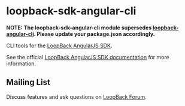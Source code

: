 # loopback-sdk-angular-cli

**NOTE: The loopback-sdk-angular-cli module supersedes [loopback-angular-cli](https://www.npmjs.org/loopback-angular-cli). Please update your package.json accordingly.**

CLI tools for the [LoopBack AngularJS SDK](https://github.com/strongloop/loopback-sdk-angular).

See the official [LoopBack AngularJS SDK documentation](http://docs.strongloop.com/display/DOC/AngularJS+JavaScript+SDK)
for more information.

## Mailing List

Discuss features and ask questions on [LoopBack Forum](https://groups.google.com/forum/#!forum/loopbackjs).

